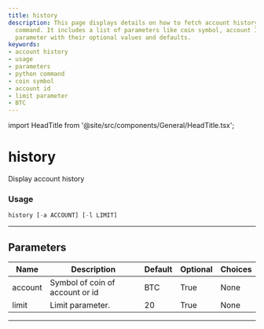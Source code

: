 ```yaml
---
title: history
description: This page displays details on how to fetch account history using python
  command. It includes a list of parameters like coin symbol, account ID, and limit
  parameter with their optional values and defaults.
keywords:
- account history
- usage
- parameters
- python command
- coin symbol
- account id
- limit parameter
- BTC
---
```


import HeadTitle from '@site/src/components/General/HeadTitle.tsx';

<HeadTitle title="history - Coinbase - Brokers - Portfolio - Reference | OpenBB Terminal Docs" />

# history

Display account history

### Usage

```python
history [-a ACCOUNT] [-l LIMIT]
```

---

## Parameters

| Name | Description | Default | Optional | Choices |
| ---- | ----------- | ------- | -------- | ------- |
| account | Symbol of coin of account or id | BTC | True | None |
| limit | Limit parameter. | 20 | True | None |

---
